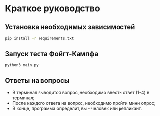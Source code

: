 # Краткое руководство

## Установка необходимых зависимостей

```bash
pip install -r requirements.txt
```

## Запуск теста Фойгт-Кампфа

```bash
python3 main.py
```

## Ответы на вопросы

* В терминал выводится вопрос, необходимо ввести ответ (1-4) в терминал;
* После каждого ответа на вопрос, необходимо пройти мини опрос;
* В конце, программа определит, вы - человек или репликант.

